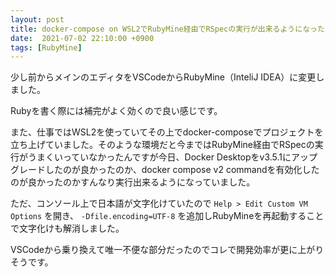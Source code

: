 ```yaml
---
layout: post
title: docker-compose on WSL2でRubyMine経由でRSpecの実行が出来るようになった 
date:  2021-07-02 22:10:00 +0900
tags: [RubyMine]
---
```


少し前からメインのエディタをVSCodeからRubyMine（InteliJ IDEA）に変更しました。

Rubyを書く際には補完がよく効くので良い感じです。

また、仕事ではWSL2を使っていてその上でdocker-composeでプロジェクトを立ち上げていました。そのような環境だと今まではRubyMine経由でRSpecの実行がうまくいっていなかったんですが今日、Docker Desktopをv3.5.1にアップグレードしたのが良かったのか、docker compose v2 commandを有効化したのが良かったのかすんなり実行出来るようになっていました。

ただ、コンソール上で日本語が文字化けていたので `Help > Edit Custom VM Options` を開き、 `-Dfile.encoding=UTF-8` を追加しRubyMineを再起動することで文字化けも解消しました。

VSCodeから乗り換えて唯一不便な部分だったのでコレで開発効率が更に上がりそうです。